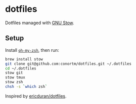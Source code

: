 # dotfiles

Dotfiles managed with [GNU Stow](https://www.gnu.org/software/stow/).

## Setup

Install [`oh-my-zsh`](https://github.com/robbyrussell/oh-my-zsh), then run:

```bash
brew install stow
git clone git@github.com:conortm/dotfiles.git ~/.dotfiles
cd ~/.dotfiles
stow git
stow tmux
stow zsh
chsh -s `which zsh`
```

Inspired by [ericduran/dotfiles](https://github.com/ericduran/dotfiles).
